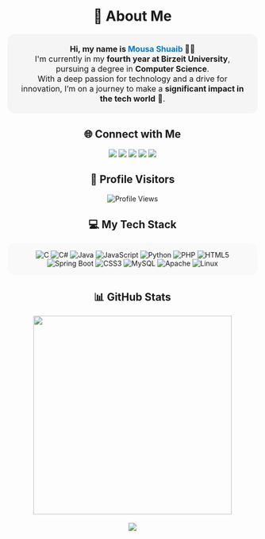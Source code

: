 <h1 align="center">🌟 About Me</h1>

<p align="center" style="background: #f5f5f5; border-radius: 15px; padding: 20px; font-size: 16px;">
  <b>Hi, my name is <span style="color:#007acc;">Mousa Shuaib</span> 🙋‍♂️</b><br/>
  I'm currently in my <b>fourth year at Birzeit University</b>, pursuing a degree in <b>Computer Science</b>.<br/>
  With a deep passion for technology and a drive for innovation, I’m on a journey to make a <b>significant impact in the tech world</b> 🚀.
</p>

<h2 align="center">🌐 Connect with Me</h2>
<p align="center">
  <a href="https://www.facebook.com/mosa.shuaib5" target="blank"><img src="https://img.shields.io/badge/Facebook-%231877F2.svg?style=flat-square&logo=Facebook&logoColor=white" /></a>
  <a href="https://instagram.com/your-profile" target="blank"><img src="https://img.shields.io/badge/Instagram-%23E4405F.svg?style=flat-square&logo=Instagram&logoColor=white" /></a>
  <a href="https://www.linkedin.com/in/mousa-shuaib-baa30630a/" target="blank"><img src="https://img.shields.io/badge/LinkedIn-%230077B5.svg?style=flat-square&logo=linkedin&logoColor=white" /></a>
  <a href="https://twitter.com/your-profile" target="blank"><img src="https://img.shields.io/badge/Twitter-%231DA1F2.svg?style=flat-square&logo=Twitter&logoColor=white" /></a>
  <a href="mailto:your-email@example.com" target="blank"><img src="https://img.shields.io/badge/Email-D14836.svg?style=flat-square&logo=Gmail&logoColor=white" /></a>
</p>

<h2 align="center">🔢 Profile Visitors</h2>
<p align="center">
  <img src="https://profile-counter.glitch.me/mousashuaib/count.svg" alt="Profile Views" />
</p>

<h2 align="center">💻 My Tech Stack</h2>
<p align="center" style="background: #f9f9f9; border-radius: 15px; padding: 15px;">
  <img src="https://img.shields.io/badge/C-00599C?style=for-the-badge&logo=c&logoColor=white" alt="C" />
  <img src="https://img.shields.io/badge/C%23-239120?style=for-the-badge&logo=c-sharp&logoColor=white" alt="C#" />
  <img src="https://img.shields.io/badge/Java-ED8B00?style=for-the-badge&logo=java&logoColor=white" alt="Java" />
  <img src="https://img.shields.io/badge/JavaScript-F7DF1E?style=for-the-badge&logo=javascript&logoColor=black" alt="JavaScript" />
  <img src="https://img.shields.io/badge/Python-3776AB?style=for-the-badge&logo=python&logoColor=white" alt="Python" />
  <img src="https://img.shields.io/badge/PHP-777BB4?style=for-the-badge&logo=php&logoColor=white" alt="PHP" />
  <img src="https://img.shields.io/badge/HTML5-E34F26?style=for-the-badge&logo=html5&logoColor=white" alt="HTML5" />
  <img src="https://img.shields.io/badge/Spring%20Boot-6DB33F?style=for-the-badge&logo=spring-boot&logoColor=white" alt="Spring Boot" />
  <img src="https://img.shields.io/badge/CSS3-1572B6?style=for-the-badge&logo=css3&logoColor=white" alt="CSS3" />
  <img src="https://img.shields.io/badge/MySQL-005C84?style=for-the-badge&logo=mysql&logoColor=white" alt="MySQL" />
  <img src="https://img.shields.io/badge/Apache-D22128?style=for-the-badge&logo=apache&logoColor=white" alt="Apache" />
  <img src="https://img.shields.io/badge/Linux-FCC624?style=for-the-badge&logo=linux&logoColor=black" alt="Linux" />
</p>

<h2 align="center">📊 GitHub Stats</h2>
<p align="center">
  <a href="https://github.com/mousashuaib" target="_blank">
    <img src="https://github-readme-stats.vercel.app/api/top-langs/?username=mousashuaib&theme=tokyonight&layout=compact&border_radius=15" width="400" />
  </a>
  <br/><br/>
  <a href="https://github.com/mousashuaib" target="_blank">
    <img src="https://github-readme-streak-stats.herokuapp.com/?user=mousashuaib&theme=tokyonight&hide_border=false&border_radius=15" />
  </a>
</p>
